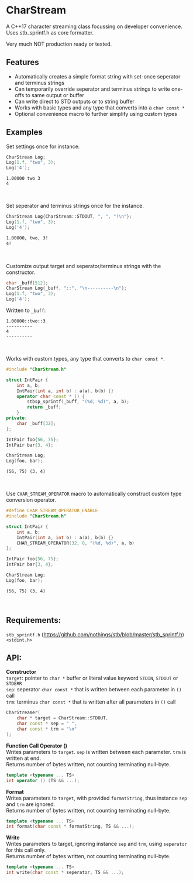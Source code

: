 # CharStream

A C++17 character streaming class focussing on developer convenience. Uses stb_sprintf.h as core formatter.

Very much NOT production ready or tested.

## Features
- Automatically creates a simple format string with set-once seperator and terminus strings
- Can temporarily override seperator and terminus strings to write one-offs to same output or buffer
- Can write direct to STD outputs or to string buffer
- Works with basic types and any type that converts into a `char const *`
- Optional convenience macro to further simplify using custom types

## Examples
Set settings once for instance.
```cpp
CharStream Log;
Log(1.f, "two", 3);
Log('4');
```
```
1.00000 two 3
4
```
<br>

Set seperator and terminus strings once for the instance.
```cpp
CharStream Log{CharStream::STDOUT, ", ", "!\n"};
Log(1.f, "two", 3);
Log('4');
```
```bash
1.00000, two, 3!
4!
```
<br>

Customize output target and seperator/terminus strings with the constructor.
```cpp
char _buff[512];
CharStream Log{_buff, "::", "\n----------\n"};
Log(1.f, "two", 3);
Log('4');
```
Written to `_buff`:
```
1.00000::two::3
----------
4
----------
```
<br>

Works with custom types, any type that converts to `char const *`.
```cpp
#include "CharStream.h"

struct IntPair {
    int a, b;
    IntPair(int a, int b) : a(a), b(b) {}
    operator char const * () {
        stbsp_sprintf(_buff, "(%d, %d)", a, b);
        return _buff;
    }
private:
    char _buff[32];
};

IntPair foo{56, 75};
IntPair bar{3, 4};

CharStream Log;
Log(foo, bar);
```
```
(56, 75) (3, 4)
```
<br>

Use `CHAR_STREAM_OPERATOR` macro to automatically construct custom type conversion operator.
```cpp
#define CHAR_STREAM_OPERATOR_ENABLE
#include "CharStream.h"

struct IntPair {
    int a, b;
    IntPair(int a, int b) : a(a), b(b) {}
    CHAR_STREAM_OPERATOR(32, 8, "(%d, %d)", a, b)
};

IntPair foo{56, 75};
IntPair bar{3, 4};

CharStream Log;
Log(foo, bar);
```
```
(56, 75) (3, 4)
```
<br>

## Requirements:
`stb_sprintf.h` (https://github.com/nothings/stb/blob/master/stb_sprintf.h)  
`<stdint.h>`  

## API:

**Constructor**  
`target`: pointer to `char *` buffer or literal value keyword `STDIN`, `STDOUT` or `STDERR`  
`sep`: seperator `char const *` that is written between each parameter in `()` call  
`trm`: terminus `char const *` that is written after all parameters in `()` call  
```cpp
CharStreamer(
    char * target = CharStream::STDOUT,
    char const * sep = " ",
    char const * trm = "\n"
);
```

**Function Call Operator ()**  
Writes parameters to `target`. `sep` is written between each parameter. `trm` is written at end.  
Returns number of bytes written, not counting terminating null-byte.  
```cpp
template <typename ... TS>
int operator () (TS && ...);
```

**Format**  
Writes parameters to `target`, with provided `formatString`, thus instance `sep` and `trm` are ignored.  
Returns number of bytes written, not counting terminating null-byte.  
```cpp
template <typename ... TS>
int format(char const * formatString, TS && ...);
```

**Write**  
Writes parameters to target, ignoring instance `sep` and `trm`, using `seperator` for this call only.  
Returns number of bytes written, not counting terminating null-byte.  
```cpp
template <typename ... TS>
int write(char const * seperator, TS && ...);
```
